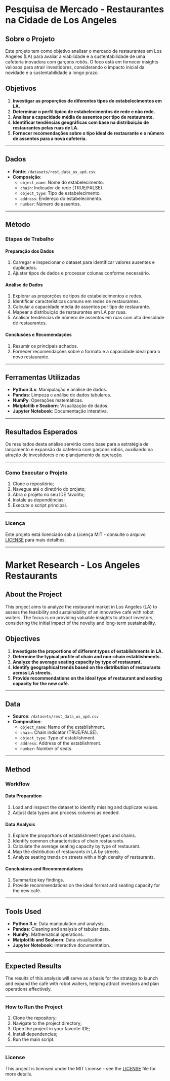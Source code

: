 # Pesquisa de Mercado - Restaurantes na Cidade de Los Angeles

## Sobre o Projeto

Este projeto tem como objetivo analisar o mercado de restaurantes em Los Angeles (LA) para avaliar a viabilidade e a sustentabilidade de uma cafeteria inovadora com garçons robôs. O foco está em fornecer insights valiosos para atrair investidores, considerando o impacto inicial da novidade e a sustentabilidade a longo prazo.

## Objetivos

1. **Investigar as proporções de diferentes tipos de estabelecimentos em LA.**  
2. **Determinar o perfil típico de estabelecimentos de rede e não rede.**  
3. **Analisar a capacidade média de assentos por tipo de restaurante.**  
4. **Identificar tendências geográficas com base na distribuição de restaurantes pelas ruas de LA.**  
5. **Fornecer recomendações sobre o tipo ideal de restaurante e o número de assentos para a nova cafeteria.**

---

## Dados

- **Fonte**: `/datasets/rest_data_us_upd.csv`  
- **Composição**:
  - `object_name`: Nome do estabelecimento.  
  - `chain`: Indicador de rede (TRUE/FALSE).  
  - `object_type`: Tipo de estabelecimento.  
  - `address`: Endereço do estabelecimento.  
  - `number`: Número de assentos.

---

## Método

### Etapas de Trabalho

#### **Preparação dos Dados**
1. Carregar e inspecionar o dataset para identificar valores ausentes e duplicados.  
2. Ajustar tipos de dados e processar colunas conforme necessário.  

#### **Análise de Dados**
1. Explorar as proporções de tipos de estabelecimentos e redes.  
2. Identificar características comuns em redes de restaurantes.  
3. Calcular a capacidade média de assentos por tipo de restaurante.  
4. Mapear a distribuição de restaurantes em LA por ruas.  
5. Analisar tendências de número de assentos em ruas com alta densidade de restaurantes.  

#### **Conclusões e Recomendações**
1. Resumir os principais achados.  
2. Fornecer recomendações sobre o formato e a capacidade ideal para o novo restaurante.

---

## Ferramentas Utilizadas

- **Python 3.x**: Manipulação e análise de dados.  
- **Pandas**: Limpeza e análise de dados tabulares.  
- **NumPy**: Operações matemáticas.  
- **Matplotlib e Seaborn**: Visualização de dados.  
- **Jupyter Notebook**: Documentação interativa.

---

## Resultados Esperados

Os resultados desta análise servirão como base para a estratégia de lançamento e expansão da cafeteria com garçons robôs, auxiliando na atração de investidores e no planejamento da operação.

---

### Como Executar o Projeto

1. Clone o repositório;  
2. Navegue até o diretório do projeto;  
3. Abra o projeto no seu IDE favorito;  
4. Instale as dependências;  
5. Execute o script principal.

---

### Licença

Este projeto está licenciado sob a Licença MIT - consulte o arquivo [LICENSE](LICENSE) para mais detalhes.

---------------------


# Market Research - Los Angeles Restaurants

## About the Project

This project aims to analyze the restaurant market in Los Angeles (LA) to assess the feasibility and sustainability of an innovative café with robot waiters. The focus is on providing valuable insights to attract investors, considering the initial impact of the novelty and long-term sustainability.

## Objectives

1. **Investigate the proportions of different types of establishments in LA.**  
2. **Determine the typical profile of chain and non-chain establishments.**  
3. **Analyze the average seating capacity by type of restaurant.**  
4. **Identify geographical trends based on the distribution of restaurants across LA streets.**  
5. **Provide recommendations on the ideal type of restaurant and seating capacity for the new café.**

---

## Data

- **Source**: `/datasets/rest_data_us_upd.csv`  
- **Composition**:
  - `object_name`: Name of the establishment.  
  - `chain`: Chain indicator (TRUE/FALSE).  
  - `object_type`: Type of establishment.  
  - `address`: Address of the establishment.  
  - `number`: Number of seats.

---

## Method

### Workflow

#### **Data Preparation**
1. Load and inspect the dataset to identify missing and duplicate values.  
2. Adjust data types and process columns as needed.  

#### **Data Analysis**
1. Explore the proportions of establishment types and chains.  
2. Identify common characteristics of chain restaurants.  
3. Calculate the average seating capacity by type of restaurant.  
4. Map the distribution of restaurants in LA by streets.  
5. Analyze seating trends on streets with a high density of restaurants.  

#### **Conclusions and Recommendations**
1. Summarize key findings.  
2. Provide recommendations on the ideal format and seating capacity for the new café.

---

## Tools Used

- **Python 3.x**: Data manipulation and analysis.  
- **Pandas**: Cleaning and analysis of tabular data.  
- **NumPy**: Mathematical operations.  
- **Matplotlib and Seaborn**: Data visualization.  
- **Jupyter Notebook**: Interactive documentation.

---

## Expected Results

The results of this analysis will serve as a basis for the strategy to launch and expand the café with robot waiters, helping attract investors and plan operations effectively.

---

### How to Run the Project

1. Clone the repository;  
2. Navigate to the project directory;  
3. Open the project in your favorite IDE;  
4. Install dependencies;  
5. Run the main script.

---

### License

This project is licensed under the MIT License - see the [LICENSE](LICENSE) file for more details.
